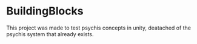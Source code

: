 # BuildingBlocks
This project was made to test psychis concepts in unity, deatached of the psychis system that already exists.
